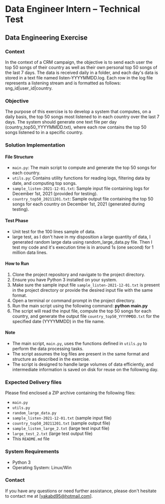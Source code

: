 # Data Engineer Intern – Technical Test

## Data Engineering Exercise

### Context
In the context of a CRM campaign, the objective is to send each user the top 50 songs of their country as well as their own personal top 50 songs of the last 7 days. The data is received daily in a folder, and each day's data is stored in a text file named listen-YYYYMMDD.log. Each row in the log file represents a listening stream and is formatted as follows: sng_id|user_id|country.

### Objective
The purpose of this exercise is to develop a system that computes, on a daily basis, the top 50 songs most listened to in each country over the last 7 days. The system should generate one text file per day (country_top50_YYYYMMDD.txt), where each row contains the top 50 songs listened to in a specific country.

### Solution Implementation

#### File Structure
- `main.py`: The main script to compute and generate the top 50 songs for each country.
- `utils.py`: Contains utility functions for reading logs, filtering data by date, and computing top songs.
- `sample_listen-2021-12-01.txt`: Sample input file containing logs for December 1st, 2021 (provided for testing).
- `country_top50_20211201.txt`: Sample output file containing the top 50 songs for each country on December 1st, 2021 (generated during testing).

#### Test Phase
- Unit test for the 100 lines sample of data. 
- large test, as I don't have in my disposition a large quantity of data, I generated random large data using random_large_data.py file. Then I test my code and it's execution time is in around 1s (one second) for 1 million data lines.  

#### How to Run
1. Clone the project repository and navigate to the project directory.
2. Ensure you have Python 3 installed on your system.
3. Make sure the sample input file `sample_listen-2021-12-01.txt` is present in the project directory or provide the desired input file with the same format.
4. Open a terminal or command prompt in the project directory.
5. Run the main script using the following command: **python main.py**
6. The script will read the input file, compute the top 50 songs for each country, and generate the output file `country_top50_YYYYMMDD.txt` for the specified date (YYYYMMDD) in the file name.

#### Note
- The main script, `main.py`, uses the functions defined in `utils.py` to perform the data processing tasks.
- The script assumes the log files are present in the same format and structure as described in the exercise.
- The script is designed to handle large volumes of data efficiently, and intermediate information is saved on disk for reuse on the following day.

### Expected Delivery files
Please find enclosed a ZIP archive containing the following files:
- `main.py`
- `utils.py`
- `random_large_data.py`
- `sample_listen-2021-12-01.txt` (sample input file)
- `country_top50_20211201.txt` (sample output file)
- `sample_listen_large_2.txt` (large test input file)
- `large_test_2.txt` (large test output file)
- This `README.md` file

### System Requirements
- Python 3
- Operating System: Linux/Win

### Contact
If you have any questions or need further assistance, please don't hesitate to contact me at [yakabd95@hotmail.com].
